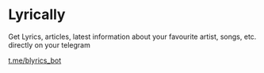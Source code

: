 # Lyrically
Get Lyrics, articles, latest information about your favourite artist, songs, etc. 
directly on your telegram
 
[t.me/blyrics_bot](https://http://t.me/blyrics_bot)